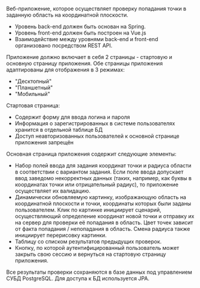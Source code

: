 Веб-приложение, которое осуществляет проверку попадания точки в заданную область на координатной плоскости.

- Уровень back-end должен быть основан на Spring.
- Уровень front-end должен быть построен на Vue.js
- Взаимодействие между уровнями back-end и front-end организовано посредством REST API.


Приложение должно включает в себя 2 страницы - стартовую и основную страницу приложения. Обе страницы приложения адаптированы для отображения в 3 режимах:

- "Десктопный"
- "Планшетный"
- "Мобильный"

  
Стартовая страница:
- Содержит форму для ввода логина и пароля
- Информация о зарегистрированных в системе пользователях хранится в отдельной таблице БД
- Доступ неавторизованных пользователей к основной странице приложения запрещён


Основная страница приложения содержит следующие элементы:
- Набор полей ввода для задания координат точки и радиуса области в соответствии с вариантом задания. Если поле ввода допускает ввод заведомо некорректных данных (таких, например, как буквы в координатах точки или отрицательный радиус), то приложение осуществляет их валидацию.
- Динамически обновляемую картинку, изображающую область на координатной плоскости и точки, координаты которых были заданы пользователем. Клик по картинке инициирует сценарий, осуществляющий определение координат новой точки и отправку их на сервер для проверки её попадания в область. Цвет точек зависит от факта попадания / непопадания в область. Смена радиуса также инициирует перерисовку картинки.
- Таблицу со списком результатов предыдущих проверок.
- Кнопку, по которой аутентифицированный пользователь может закрыть свою сессию и вернуться на стартовую страницу приложения.


Все результаты проверки сохраняются в базе данных под управлением СУБД PostgreSQL.
Для доступа к БД используется JPA.
